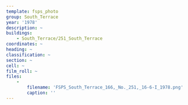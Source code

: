 ```yaml
---
template: fsps_photo
group: South_Terrace
year: '1978'
description: ~
buildings:
    - South_Terrace/251_South_Terrace
coordinates: ~
heading: ~
classification: ~
section: ~
cell: ~
film_roll: ~
files:
    -
        filename: 'FSPS_South_Terrace_166,_No._251,_16-6-I_1978.png'
        caption: ''
---
```

